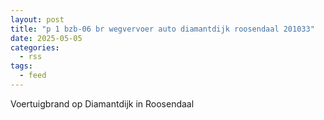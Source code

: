 ```yaml
---
layout: post
title: "p 1 bzb-06 br wegvervoer auto diamantdijk roosendaal 201033"
date: 2025-05-05
categories: 
  - rss
tags: 
  - feed
---
```


Voertuigbrand op Diamantdijk in Roosendaal
